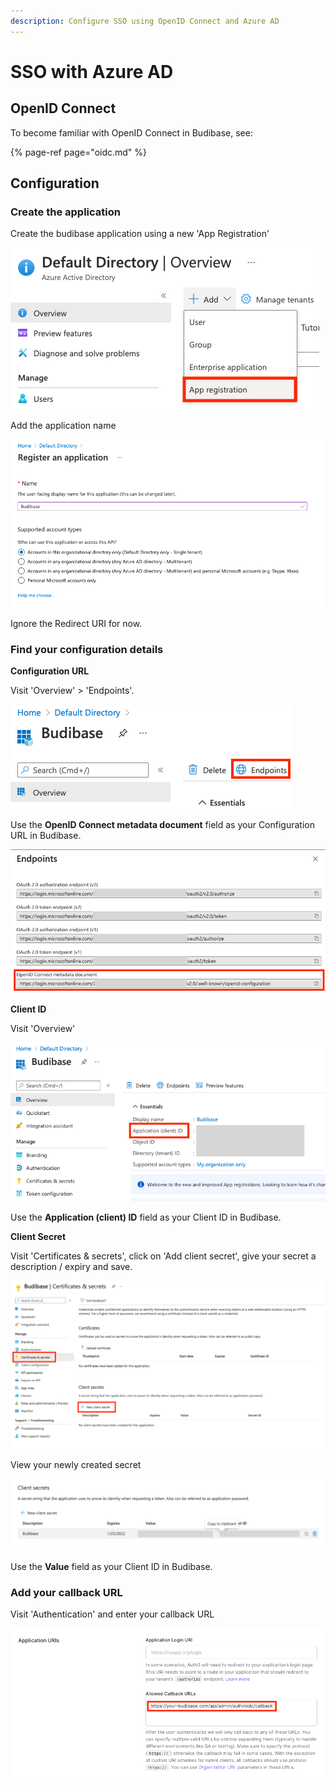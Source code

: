 ```yaml
---
description: Configure SSO using OpenID Connect and Azure AD
---
```


# SSO with Azure AD

## OpenID Connect

To become familiar with OpenID Connect in Budibase, see:

{% page-ref page="oidc.md" %}

## Configuration

### Create the application

Create the budibase application using a new 'App Registration'

![](../../.gitbook/assets/add-application.png)

Add the application name

![](../../.gitbook/assets/add-application-2.png)

Ignore the Redirect URI for now.

### Find your configuration details

**Configuration URL**

Visit 'Overview' &gt; 'Endpoints'.

![](../../.gitbook/assets/configurationurl0.png)

Use the **OpenID Connect metadata document** field as your Configuration URL in Budibase.

![](../../.gitbook/assets/configurationurl.png)

**Client ID**

Visit 'Overview'

![](../../.gitbook/assets/clientid.png)

Use the **Application \(client\) ID** field as your Client ID in Budibase.

**Client Secret**

Visit 'Certificates & secrets', click on 'Add client secret', give your secret a description / expiry and save.

![](../../.gitbook/assets/clientsecret.png)

View your newly created secret

![](../../.gitbook/assets/clientsecret2.png)

Use the **Value** field as your Client ID in Budibase.

### Add your callback URL

Visit 'Authentication' and enter your callback URL

![](../../.gitbook/assets/callback.png)

